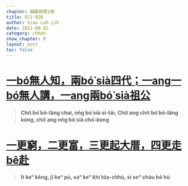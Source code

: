 ```yaml
---
chapter: 鹹酸甜第1冊
title: 011-020
author: Siau Lah-jih
date: 2021-08-02
category: chheh
show_chapter: 0
layout: post
toc: false
---
```


# [一bó͘無人知，兩bó͘ sià四代；一ang一bó͘無人講，一ang兩bó͘ sià祖公](09-03.html)
>**Chi̍t bó͘ bô-lâng chai, nn̄g bó͘ sià sì-tāi; 
Chi̍t ang chi̍t bó͘ bô-lâng kóng, chi̍t ang nn̄g bó͘ sià chó͘-kong**

# [一更窮，二更富，三更起大厝，四更走bē赴](09-04.html)
>**It keⁿ kêng, jī keⁿ pù, saⁿ keⁿ khí tōa-chhù, sì seⁿ cháu bē hù**

